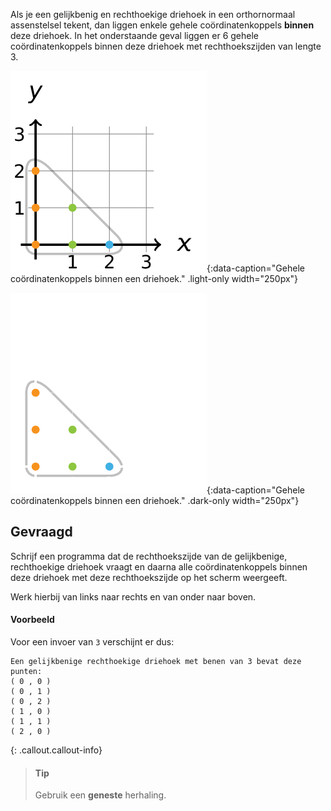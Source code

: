 Als je een gelijkbenig en rechthoekige driehoek in een orthornormaal assenstelsel tekent, dan liggen enkele gehele coördinatenkoppels **binnen** deze driehoek. In het onderstaande geval liggen er 6 gehele coördinatenkoppels binnen deze driehoek met rechthoekszijden van lengte 3.

![Gehele coördinatenkoppels binnen een driehoek.](media/image.png "Gehele coördinatenkoppels binnen een driehoek."){:data-caption="Gehele coördinatenkoppels binnen een driehoek." .light-only width="250px"}

![Gehele coördinatenkoppels binnen een driehoek.](media/image_dark.png "Gehele coördinatenkoppels binnen een driehoek."){:data-caption="Gehele coördinatenkoppels binnen een driehoek." .dark-only width="250px"}

## Gevraagd
Schrijf een programma dat de rechthoekszijde van de gelijkbenige, rechthoekige driehoek vraagt en daarna alle coördinatenkoppels binnen deze driehoek met deze rechthoekszijde op het scherm weergeeft.

Werk hierbij van links naar rechts en van onder naar boven.

#### Voorbeeld

Voor een invoer van `3` verschijnt er dus:
```
Een gelijkbenige rechthoekige driehoek met benen van 3 bevat deze punten:
( 0 , 0 )
( 0 , 1 )
( 0 , 2 )
( 1 , 0 )
( 1 , 1 )
( 2 , 0 )
```

{: .callout.callout-info}
>#### Tip 
> Gebruik een **geneste** herhaling.
